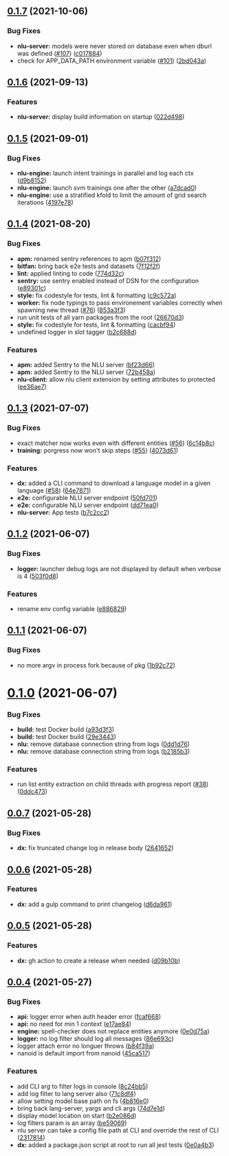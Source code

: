 ## [0.1.7](https://github.com/botpress/nlu/compare/v0.1.6...v0.1.7) (2021-10-06)


### Bug Fixes

* **nlu-server:** models were never stored on database even when dburl was defined ([#107](https://github.com/botpress/nlu/issues/107)) ([c017884](https://github.com/botpress/nlu/commit/c01788445e30f2e194bbda2c589fd7e8b8f7fadd))
* check for APP_DATA_PATH environment variable ([#101](https://github.com/botpress/nlu/issues/101)) ([2bd043a](https://github.com/botpress/nlu/commit/2bd043a4463b10d43e894a9fa770cf4150d3c23a))



## [0.1.6](https://github.com/botpress/nlu/compare/v0.1.5...v0.1.6) (2021-09-13)


### Features

* **nlu-server:** display build information on startup ([022d498](https://github.com/botpress/nlu/commit/022d4989d2be1247cdd000240a15bc56797f4217))



## [0.1.5](https://github.com/botpress/nlu/compare/1.0.0-rc.1...0.1.5) (2021-09-01)


### Bug Fixes

* **nlu-engine:** launch intent trainings in parallel and log each ctx ([d9b8152](https://github.com/botpress/nlu/commit/d9b81528bd3580634736ef9628db61a8f1121573))
* **nlu-engine:** launch svm trainings one after the other ([a7dcad0](https://github.com/botpress/nlu/commit/a7dcad00562ac737af81514abb3911b1c855200e))
* **nlu-engine:** use a stratified kfold to limit the amount of grid search iterations ([4197e78](https://github.com/botpress/nlu/commit/4197e7834a1e95ea5aeb7ed757fea18b05df3065))



## [0.1.4](https://github.com/botpress/nlu/compare/v0.1.3...v0.1.4) (2021-08-20)


### Bug Fixes

* **apm:** renamed sentry references to apm ([b07f312](https://github.com/botpress/nlu/commit/b07f3122a212a306a855c0099caffa7c54bc57c0))
* **bitfan:** bring back e2e tests and datasets ([7f12f2f](https://github.com/botpress/nlu/commit/7f12f2fd5e201757c7692706b2307e0b5d0ed68b))
* **lint:** applied linting to code ([774d32c](https://github.com/botpress/nlu/commit/774d32c4f5b414ebd4d22cbd8b4de027feee5f62))
* **sentry:** use sentry enabled instead of DSN for the configuration ([e89301c](https://github.com/botpress/nlu/commit/e89301cb5d633b6ba9649bb0d9164235885e9308))
* **style:** fix codestyle for tests, lint & formatting ([c9c572a](https://github.com/botpress/nlu/commit/c9c572a76110c6c54ef8a60bd727ae33e65eb018))
* **worker:** fix node typings to pass environement variables correctly when spawning new thread ([#76](https://github.com/botpress/nlu/issues/76)) ([853a3f3](https://github.com/botpress/nlu/commit/853a3f3d7de38471cf4539dc395c6bf7b8ee9a27))
* run unit tests of all yarn packages from the root ([26670d3](https://github.com/botpress/nlu/commit/26670d30de797f3fa8c95b55330270157a79f1d1))
* **style:** fix codestyle for tests, lint & formatting ([cacbf94](https://github.com/botpress/nlu/commit/cacbf948a5f8589ce5bfd6402d3578b48c816497))
* undefined logger in slot tagger ([b2c688d](https://github.com/botpress/nlu/commit/b2c688dbef69fbda677adc701a23843f47504499))


### Features

* **apm:** added Sentry to the NLU server ([bf23d66](https://github.com/botpress/nlu/commit/bf23d665f146dc9d3582d6e8f2bbb275664951c1))
* **apm:** added Sentry to the NLU server ([72b458a](https://github.com/botpress/nlu/commit/72b458ab89ac014b871625035b43121e12a8f795))
* **nlu-client:** allow nlu client extension by setting attributes to protected ([ee36ae7](https://github.com/botpress/nlu/commit/ee36ae7d4eb6b3ede0c7588595c139719f48ce21))



## [0.1.3](https://github.com/botpress/nlu/compare/v0.1.2...v0.1.3) (2021-07-07)


### Bug Fixes

* exact matcher now works even with different entities ([#56](https://github.com/botpress/nlu/issues/56)) ([6c14b8c](https://github.com/botpress/nlu/commit/6c14b8ce6b14398fcdc621455382c0e18aaa0570))
* **training:** porgress now won't skip steps ([#55](https://github.com/botpress/nlu/issues/55)) ([4073d61](https://github.com/botpress/nlu/commit/4073d617edf19d683833ee8394ead2376c94fdfa))


### Features

* **dx:** added a CLI command to download a language model in a given language ([#58](https://github.com/botpress/nlu/issues/58)) ([64e7871](https://github.com/botpress/nlu/commit/64e78714ed47bf90744ba1dbf0ee300fd1a632a2))
* **e2e:** configurable NLU server endpoint ([50fd701](https://github.com/botpress/nlu/commit/50fd701111fb6ea3fb93772db12ee629df7de9cd))
* **e2e:** configurable NLU server endpoint ([dd71ea0](https://github.com/botpress/nlu/commit/dd71ea04311944dd7170611c9940222b80a7250f))
* **nlu-server:** App tests ([b7c2cc2](https://github.com/botpress/nlu/commit/b7c2cc25b5afe3b557b64239f908788d5b76e091))



## [0.1.2](https://github.com/botpress/nlu/compare/v0.1.1...v0.1.2) (2021-06-07)


### Bug Fixes

* **logger:** launcher debug logs are not displayed by default when verbose is 4 ([503f0d8](https://github.com/botpress/nlu/commit/503f0d8d040b00bf3fa1538acb2b6e40c4731f75))


### Features

* rename env config variable ([e886829](https://github.com/botpress/nlu/commit/e886829bc5b582f63e70a283406f1459b6f2821a))



## [0.1.1](https://github.com/botpress/nlu/compare/v0.1.0...v0.1.1) (2021-06-07)


### Bug Fixes

* no more argv in process fork because of pkg ([1b92c72](https://github.com/botpress/nlu/commit/1b92c72106f3140daf8820f6143c3ca63ea10034))



# [0.1.0](https://github.com/botpress/nlu/compare/v0.0.7...v0.1.0) (2021-06-07)


### Bug Fixes

* **build:** test Docker build ([a93d3f3](https://github.com/botpress/nlu/commit/a93d3f3d357e449b782d22af17625c510a1b155f))
* **build:** test Docker build ([29e3443](https://github.com/botpress/nlu/commit/29e34433de1e16353f96f6378b1305c926504975))
* **nlu:** remove database connection string from logs ([0dd1d76](https://github.com/botpress/nlu/commit/0dd1d763cc7eb45b520cbc37f4f6be4b65799dbb))
* **nlu:** remove database connection string from logs ([b2185b3](https://github.com/botpress/nlu/commit/b2185b3442ae80ad657e89d31934607e4d5c2b59))


### Features

* run list entity extraction on child threads with progress report ([#38](https://github.com/botpress/nlu/issues/38)) ([0ddc473](https://github.com/botpress/nlu/commit/0ddc4731365c5c9f98eea64d70491ee8ecadd25d))



## [0.0.7](https://github.com/botpress/nlu/compare/v0.0.6...v0.0.7) (2021-05-28)


### Bug Fixes

* **dx:** fix truncated change log in release body ([2641652](https://github.com/botpress/nlu/commit/2641652bf3b028d30a7407545702ec4e2d1a00dc))



## [0.0.6](https://github.com/botpress/nlu/compare/v0.0.5...v0.0.6) (2021-05-28)


### Features

* **dx:** add a gulp command to print changelog ([d6da961](https://github.com/botpress/nlu/commit/d6da96134f46c6808ea46d1d38fa36dbb46a5ee1))



## [0.0.5](https://github.com/botpress/nlu/compare/v0.0.4...v0.0.5) (2021-05-28)


### Features

* **dx:** gh action to create a release when needed ([d09b10b](https://github.com/botpress/nlu/commit/d09b10b856d86470265f0862c17e68ea133758be))



## [0.0.4](https://github.com/botpress/nlu/compare/v0.0.2...v0.0.4) (2021-05-27)

### Bug Fixes

- **api:** logger error when auth header error ([fcaf668](https://github.com/botpress/nlu/commit/fcaf668d94048e9bb3d26999e857ac0583eabf96))
- **api:** no need for min 1 context ([e17ae84](https://github.com/botpress/nlu/commit/e17ae84df4d9d1c9d2102ecf3c470547bcf35147))
- **engine:** spell-checker does not replace entities anymore ([0e0d75a](https://github.com/botpress/nlu/commit/0e0d75a8efa2bb00d9b5c3c08f5873cc66425251))
- **logger:** no log filter should log all messages ([86e693c](https://github.com/botpress/nlu/commit/86e693c579e5a2a88648dc9810f55821db69b00d))
- logger attach error no longuer throws ([b84f39a](https://github.com/botpress/nlu/commit/b84f39abd6eea9f8bdd56ec1dbaf5dad5a5e75d4))
- nanoid is default import from nanoid ([45ca517](https://github.com/botpress/nlu/commit/45ca517250002b230f455049a409867b60cc8836))

### Features

- add CLI arg to filter logs in console ([8c24bb5](https://github.com/botpress/nlu/commit/8c24bb522c4a81f599fe5dc349d06ae0fed1950f))
- add log filter to lang server also ([71c8df4](https://github.com/botpress/nlu/commit/71c8df46382e8eeeabe25c93bc6914d7d63c3918))
- allow setting model base path on fs ([4b816e0](https://github.com/botpress/nlu/commit/4b816e0dde2c5dcb568d731bbcb7d8080156450e))
- bring back lang-server, yargs and cli args ([74d7e1d](https://github.com/botpress/nlu/commit/74d7e1daf6d8f5ec4a0a237278e4e74656c87f70))
- display model location on start ([b2e086d](https://github.com/botpress/nlu/commit/b2e086d5760b45ba01d641e4da4f4fb72d4c0649))
- log filters param is an array ([be59069](https://github.com/botpress/nlu/commit/be590695976efb54a7cfb7f8e2e4cf9f8df3e8de))
- nlu server can take a config file path at CLI and override the rest of CLI ([2317814](https://github.com/botpress/nlu/commit/23178149a5f419538bd812353cc2db95d90883f3))
- **dx:** added a package.json script at root to run all jest tests ([0e0a4b3](https://github.com/botpress/nlu/commit/0e0a4b32919af84329a5b6f84ba70ff8a0be1b71))
